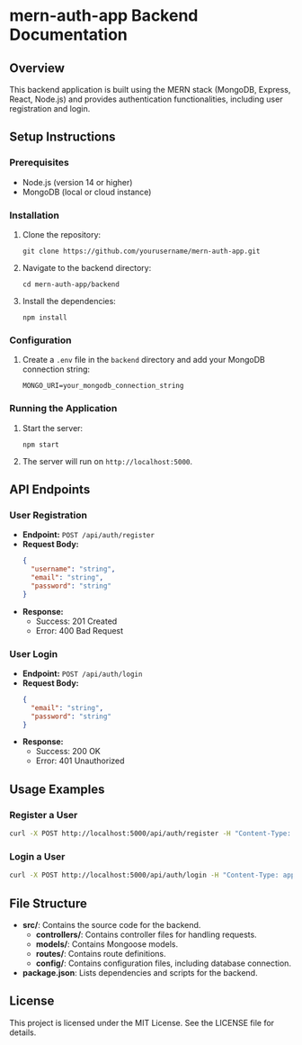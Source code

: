 # mern-auth-app Backend Documentation

## Overview
This backend application is built using the MERN stack (MongoDB, Express, React, Node.js) and provides authentication functionalities, including user registration and login.

## Setup Instructions

### Prerequisites
- Node.js (version 14 or higher)
- MongoDB (local or cloud instance)

### Installation
1. Clone the repository:
   ```
   git clone https://github.com/yourusername/mern-auth-app.git
   ```
2. Navigate to the backend directory:
   ```
   cd mern-auth-app/backend
   ```
3. Install the dependencies:
   ```
   npm install
   ```

### Configuration
1. Create a `.env` file in the `backend` directory and add your MongoDB connection string:
   ```
   MONGO_URI=your_mongodb_connection_string
   ```
   
### Running the Application
1. Start the server:
   ```
   npm start
   ```
2. The server will run on `http://localhost:5000`.

## API Endpoints

### User Registration
- **Endpoint:** `POST /api/auth/register`
- **Request Body:**
  ```json
  {
    "username": "string",
    "email": "string",
    "password": "string"
  }
  ```
- **Response:**
  - Success: 201 Created
  - Error: 400 Bad Request

### User Login
- **Endpoint:** `POST /api/auth/login`
- **Request Body:**
  ```json
  {
    "email": "string",
    "password": "string"
  }
  ```
- **Response:**
  - Success: 200 OK
  - Error: 401 Unauthorized

## Usage Examples
### Register a User
```bash
curl -X POST http://localhost:5000/api/auth/register -H "Content-Type: application/json" -d '{"username": "testuser", "email": "test@example.com", "password": "password123"}'
```

### Login a User
```bash
curl -X POST http://localhost:5000/api/auth/login -H "Content-Type: application/json" -d '{"email": "test@example.com", "password": "password123"}'
```

## File Structure
- **src/**: Contains the source code for the backend.
  - **controllers/**: Contains controller files for handling requests.
  - **models/**: Contains Mongoose models.
  - **routes/**: Contains route definitions.
  - **config/**: Contains configuration files, including database connection.
- **package.json**: Lists dependencies and scripts for the backend.

## License
This project is licensed under the MIT License. See the LICENSE file for details.